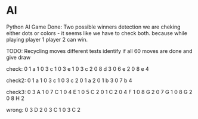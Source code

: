 # AI
Python AI Game
Done:
Two possible winners detection
we are cheking either dots or colors - it seems like we have to check both. 
because while playing player 1 player 2 can win.

TODO:
Recycling moves
different tests
identify if all 60 moves are done and give draw


check:
0 1 a 1
0 3 c 1
0 3 e 1
0 3 c 2
0 8 d 3
0 6 e 2
0 8 e 4

check2:
0 1 a 1
0 3 c 1
0 3 c 2
0 1 a 2
0 1 b 3
0 7 b 4

check3:
0 3 A 1
0 7 C 1
0 4 E 1
0 5 C 2
0 1 C 2
0 4 F 1
0 8 G 2
0 7 G 1
0 8 G 2
0 8 H 2

wrong:
0 3 D 2
0 3 C 1
0 3 C 2
